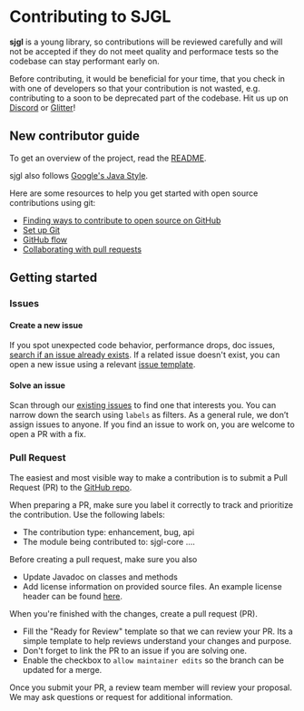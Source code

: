 # Contributing to SJGL

__sjgl__ is a young library, so contributions will be reviewed carefully and will not be accepted if they do not meet quality and performace tests so the codebase can stay performant early on.

Before contributing, it would be beneficial for your time, that you check in with one of developers so that your contribution is not wasted, e.g. contributing to a soon to be deprecated part of the codebase. Hit us up on [Discord](https://discord.gg/YGtpAM6bCZ) or [Glitter](https://gitter.im/simple-java-geometry-library/community?utm_source=share-link&utm_medium=link&utm_campaign=share-link)!

## New contributor guide

To get an overview of the project, read the [README](README.md). 

sjgl also follows [Google's Java Style](https://google.github.io/styleguide/javaguide.html).

Here are some resources to help you get started with open source contributions using git:

- [Finding ways to contribute to open source on GitHub](https://docs.github.com/en/get-started/exploring-projects-on-github/finding-ways-to-contribute-to-open-source-on-github)
- [Set up Git](https://docs.github.com/en/get-started/quickstart/set-up-git)
- [GitHub flow](https://docs.github.com/en/get-started/quickstart/github-flow)
- [Collaborating with pull requests](https://docs.github.com/en/github/collaborating-with-pull-requests)

## Getting started

### Issues

#### Create a new issue

If you spot unexpected code behavior, performance drops, doc issues, [search if an issue already exists](https://github.com/kym-chi/sjgl/issues). If a related issue doesn't exist, you can open a new issue using a relevant [issue template](https://github.com/kym-chi/sjgl/tree/master/.github/ISSUE_TEMPLATE). 

#### Solve an issue

Scan through our [existing issues](https://github.com/kym-chi/sjgl/issues) to find one that interests you. You can narrow down the search using `labels` as filters. As a general rule, we don’t assign issues to anyone. If you find an issue to work on, you are welcome to open a PR with a fix.

### Pull Request

The easiest and most visible way to make a contribution is to submit a Pull Request (PR) to the [GitHub repo](https://github.com/kym-chi/sjgl).  

When preparing a PR, make sure you label it correctly to track and prioritize the contribution. Use the following labels:
   * The contribution type: enhancement, bug, api
   * The module being contributed to: sjgl-core ....

Before creating a pull request, make sure you also
* Update Javadoc on classes and methods
* Add license information on provided source files. An example license header can be found [here](./docs/license-header.txt). 

When you're finished with the changes, create a pull request (PR).
- Fill the "Ready for Review" template so that we can review your PR. Its a simple template to help reviews understand your changes and purpose.
- Don't forget to link the PR to an issue if you are solving one.
- Enable the checkbox to `allow maintainer edits` so the branch can be updated for a merge.

Once you submit your PR, a review team member will review your proposal. We may ask questions or request for additional information.

